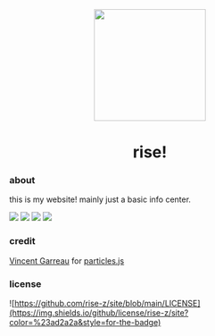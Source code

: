 <div align="center">
    <img src="https://raw.githubusercontent.com/rise-z/site/main/assets/pfp.jpg" alt="" width="200">
    <h1>rise!</h1>
</div>

### about
this is my website! mainly just a basic info center.

![](https://img.shields.io/github/languages/code-size/rise-z/site?color=%23ad2a2a&style=for-the-badge)
![](https://img.shields.io/github/directory-file-count/rise-z/site?color=%23ad2a2a&style=for-the-badge)
![](https://img.shields.io/github/languages/top/rise-z/site?color=%23ad2a2a&style=for-the-badge)
![](https://img.shields.io/w3c-validation/html?color=%23ad2a2a&style=for-the-badge&targetUrl=https%3A%2F%2Fraw.githubusercontent.com%2Frise-z%2Fsite%2Fmain%2Findex.html)

### credit
[Vincent Garreau](https://github.com/VincentGarreau) for [particles.js](https://github.com/VincentGarreau/particles.js)

### license
![https://github.com/rise-z/site/blob/main/LICENSE](https://img.shields.io/github/license/rise-z/site?color=%23ad2a2a&style=for-the-badge)
